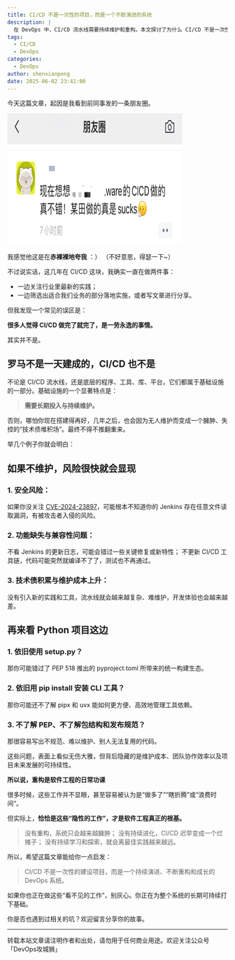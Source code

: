 ```yaml
---
title: CI/CD 不是一次性的项目，而是一个不断演进的系统
description: |
  在 DevOps 中，CI/CD 流水线需要持续维护和重构。本文探讨了为什么 CI/CD 不是一次性的建设项目，而是一个需要长期投入和持续演进的系统。
tags:
  - CI/CD
  - DevOps
categories:
  - DevOps
author: shenxianpeng
date: 2025-06-02 23:41:00
---
```


今天这篇文章，起因是我看到前同事发的一条朋友圈。

<img src="code-refactor/image.png" alt="同事的朋友圈" width="400" height="300" />

我感觉他这是在**赤裸裸地夸我** ：）
（不好意思，得瑟一下~）

不过说实话，这几年在 CI/CD 这块，我确实一直在做两件事：

* 一边关注行业里最新的实践；
* 一边筛选出适合我们业务的部分落地实施，或者写文章进行分享。

但我发现一个常见的误区是：

**很多人觉得 CI/CD 做完了就完了，是一劳永逸的事情。**

其实并不是。

<!-- more -->

## 罗马不是一天建成的，CI/CD 也不是

不论是 CI/CD 流水线，还是底层的程序、工具、库、平台，它们都属于基础设施的一部分。基础设施的一个显著特点是：

> **需要长期投入与持续维护。**

否则，哪怕你现在搭建得再好，几年之后，也会因为无人维护而变成一个臃肿、失控的“技术债堆积场”。最终不得不推翻重来。

举几个例子你就会明白：

## 如果不维护，风险很快就会显现

### 1. 安全风险：

  如果你没关注 [CVE-2024-23897](https://nvd.nist.gov/vuln/detail/CVE-2024-23897)，可能根本不知道你的 Jenkins 存在任意文件读取漏洞，有被攻击者入侵的风险。

### 2. 功能缺失与兼容性问题：

  不看 Jenkins 的更新日志，可能会错过一些关键修复或新特性；
  不更新 CI/CD 工具链，代码可能突然就编译不了了，测试也不再通过。

### 3. 技术债积累与维护成本上升：

  没有引入新的实践和工具，流水线就会越来越复杂、难维护，开发体验也会越来越差。

## 再来看 Python 项目这边

### 1. 依旧使用 setup.py？

  那你可能错过了 PEP 518 推出的 pyproject.toml 所带来的统一构建生态。

### 2. 依旧用 pip install 安装 CLI 工具？

  那你可能还不了解 pipx 和 uvx 能如何更方便、高效地管理工具依赖。

### 3. 不了解 PEP、不了解包结构和发布规范？

  那很容易写出不规范、难以维护、别人无法复用的代码。

这些问题，表面上看似无伤大雅，但背后隐藏的是维护成本、团队协作效率以及项目未来发展的可持续性。

**所以说，重构是软件工程的日常功课**

很多时候，这些工作并不显眼，甚至容易被认为是“做多了”“瞎折腾”或“浪费时间”。

但实际上，**恰恰是这些“隐性的工作”，才是软件工程真正的根基。**

> 没有重构，系统只会越来越臃肿；
> 没有持续进化，CI/CD 迟早变成一个烂摊子；
> 没有持续学习和探索，就会离最佳实践越来越远。

所以，希望这篇文章能给你一点启发：

> CI/CD 不是一次性的建设项目，而是一个持续演进、不断重构和成长的 DevOps 系统。

如果你也正在做这些“看不见的工作”，别灰心。你正在为整个系统的长期可持续打下基础。

你是否也遇到过相关的坑？欢迎留言分享你的故事。

---

转载本站文章请注明作者和出处，请勿用于任何商业用途。欢迎关注公众号「DevOps攻城狮」

